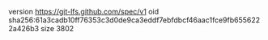 version https://git-lfs.github.com/spec/v1
oid sha256:61a3cadb10ff76353c3d0de9ca3eddf7ebfdbcf46aac1fce9fb6556222a426b3
size 3802
